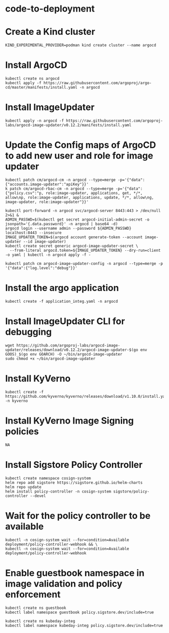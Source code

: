 # code-to-deployment

# Create a Kind cluster
```KIND_EXPERIMENTAL_PROVIDER=podman kind create cluster --name argocd```

# Install ArgoCD
```
kubectl create ns argocd 
kubectl apply -f https://raw.githubusercontent.com/argoproj/argo-cd/master/manifests/install.yaml -n argocd
```

# Install ImageUpdater
```
kubectl apply -n argocd -f https://raw.githubusercontent.com/argoproj-labs/argocd-image-updater/v0.12.2/manifests/install.yaml
```
# Update the Config maps of ArgoCD to add new user and role for image updater
```
kubectl patch cm/argocd-cm -n argocd --type=merge -p='{"data":{"accounts.image-updater":"apiKey"}}'
k patch cm/argocd-rbac-cm -n argocd --type=merge -p='{"data":{"policy.csv":"p, role:image-updater, applications, get, */*, allow\np, role:image-updater, applications, update, */*, allow\ng, image-updater, role:image-updater"}}'
```
```
kubectl port-forward -n argocd svc/argocd-server 8443:443 > /dev/null 2>&1 &
ADMIN_PASSWD=$(kubectl get secret argocd-initial-admin-secret -o jsonpath='{.data.password}' -n argocd | base64 -d)
argocd login --username admin --password ${ADMIN_PASSWD} localhost:8443 --insecure
IMAGE_UPDATER_TOKEN=$(argocd account generate-token --account image-updater --id image-updater)
kubectl create secret generic argocd-image-updater-secret \
  --from-literal argocd.token=${IMAGE_UPDATER_TOKEN} --dry-run=client -o yaml | kubectl -n argocd apply -f - 
```
```
kubectl patch cm argocd-image-updater-config -n argocd --type=merge -p '{"data":{"log.level":"debug"}}'
```

# Install the argo application

```
kubectl create -f application_integ.yaml -n argocd
```

# Install ImageUpdater CLI for debugging
```
wget https://github.com/argoproj-labs/argocd-image-updater/releases/download/v0.12.2/argocd-image-updater-$(go env GOOS)_$(go env GOARCH) -O ~/bin/argocd-image-updater
sudo chmod +x ~/bin/argocd-image-updater
```

# Install KyVerno
```
kubectl create -f https://github.com/kyverno/kyverno/releases/download/v1.10.0/install.yaml -n kyverno
```

# Install KyVerno Image Signing policies

```
NA
```

# Install Sigstore Policy Controller

```
kubectl create namespace cosign-system
helm repo add sigstore https://sigstore.github.io/helm-charts
helm repo update
helm install policy-controller -n cosign-system sigstore/policy-controller --devel
```

# Wait for the policy controller to be available
```
kubectl -n cosign-system wait --for=condition=Available deployment/policy-controller-webhook && \
kubectl -n cosign-system wait --for=condition=Available deployment/policy-controller-webhook
```

# Enable guestbook namespace in image validation and policy enforcement
```
kubectl create ns guestbook
kubectl label namespace guestbook policy.sigstore.dev/include=true
```

```
kubectl create ns kubeday-integ
kubectl label namespace kubeday-integ policy.sigstore.dev/include=true
```